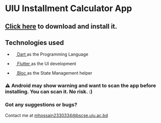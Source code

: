 # UIU Installment Calculator App

## [Click here](https://github.com/runtimeghost/uiu-installment-calc-app/releases/download/1.0.1/app-release.apk) to download and install it. 

## Technologies used
- <a href="https://dart.dev"> <img height="12px" src="https://cdn.jsdelivr.net/gh/devicons/devicon@latest/icons/dart/dart-original.svg" /> Dart </a> as the Programming Language
          
- <a href="https://flutter.dev/"> <img height="12px" src="https://cdn.jsdelivr.net/gh/devicons/devicon@latest/icons/flutter/flutter-original.svg" /> Flutter </a> as the UI development

- <a href="https://bloclibrary.dev/"> <img height="12px" src="https://plugins.jetbrains.com/files/12129/799520/icon/default.png"> Bloc </a> as the State Management helper

### ⚠️ Android may show warning and want to scan the app before installing. You can scan it. No risk. :)

### Got any suggestions or bugs?
Contact me at [mhossain2330334@bscse.uiu.ac.bd](https://mail.google.com/mail/?view=cm&to=mhossain2330334@bscse.uiu.ac.bd)